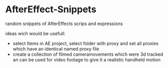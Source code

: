 # AfterEffect-Snippets

random snippets of AfterEffects scrips and expressions

ideas wich would be usefull:
- select Items in AE project, select folder with proxy and set all proxies which have an identical named proxy file
- create a collection of filmed cameramovements which were 3d tracked an can be used for video footage to give it a realistic handheld motion
